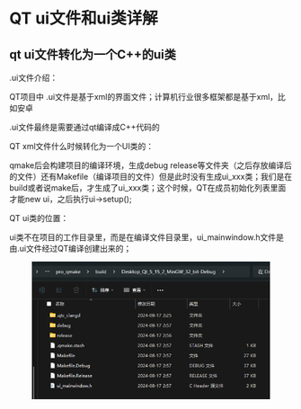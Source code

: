 # QT ui文件和ui类详解

## qt ui文件转化为一个C++的ui类

.ui文件介绍：

QT项目中 .ui文件是基于xml的界面文件；计算机行业很多框架都是基于xml，比如安卓

.ui文件最终是需要通过qt编译成C++代码的



QT xml文件什么时候转化为一个UI类的：

qmake后会构建项目的编译环境，生成debug release等文件夹（之后存放编译后的文件）还有Makefile（编译项目的文件）但是此时没有生成ui\_xxx类；我们是在build或者说make后，才生成了ui\_xxx类；这个时候，QT在成员初始化列表里面才能new ui，之后执行ui->setup();



QT ui类的位置：

ui类不在项目的工作目录里，而是在编译文件目录里，ui\_mainwindow.h文件是由.ui文件经过QT编译创建出来的；

<div align="left">

<figure><img src="../.gitbook/assets/image (90).png" alt=""><figcaption></figcaption></figure>

</div>

